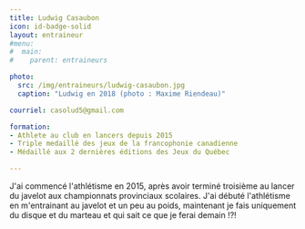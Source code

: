 ```yaml
---
title: Ludwig Casaubon
icon: id-badge-solid
layout: entraineur
#menu:
#  main:
#    parent: entraineurs

photo:
  src: /img/entraineurs/ludwig-casaubon.jpg
  caption: "Ludwig en 2018 (photo : Maxime Riendeau)"

courriel: casolud5@gmail.com

formation:
- Athlete au club en lancers depuis 2015
- Triple medaillé des jeux de la francophonie canadienne
- Médaillé aux 2 dernières éditions des Jeux du Québec 

---
```


J'ai commencé l'athlétisme en 2015, après avoir terminé troisième au lancer du javelot aux championnats provinciaux scolaires. J'ai débuté l'athlétisme en m'entrainant au javelot et un peu au poids, maintenant je fais uniquement du disque et du marteau et qui sait ce que je ferai demain !?!
